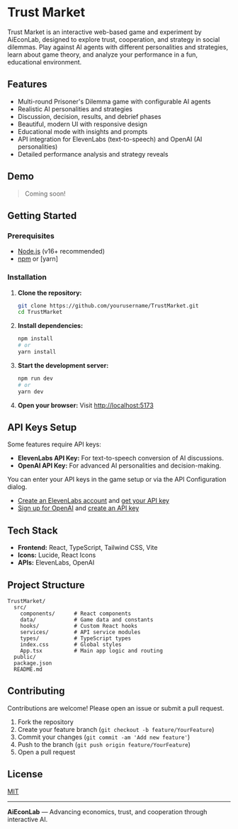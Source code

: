 # Trust Market

Trust Market is an interactive web-based game and experiment by AiEconLab, designed to explore trust, cooperation, and strategy in social dilemmas. Play against AI agents with different personalities and strategies, learn about game theory, and analyze your performance in a fun, educational environment.

## Features
- Multi-round Prisoner's Dilemma game with configurable AI agents
- Realistic AI personalities and strategies
- Discussion, decision, results, and debrief phases
- Beautiful, modern UI with responsive design
- Educational mode with insights and prompts
- API integration for ElevenLabs (text-to-speech) and OpenAI (AI personalities)
- Detailed performance analysis and strategy reveals

## Demo
> Coming soon!

## Getting Started

### Prerequisites
- [Node.js](https://nodejs.org/) (v16+ recommended)
- [npm](https://www.npmjs.com/) or [yarn]

### Installation
1. **Clone the repository:**
   ```bash
   git clone https://github.com/yourusername/TrustMarket.git
   cd TrustMarket
   ```
2. **Install dependencies:**
   ```bash
   npm install
   # or
   yarn install
   ```
3. **Start the development server:**
   ```bash
   npm run dev
   # or
   yarn dev
   ```
4. **Open your browser:**
   Visit [http://localhost:5173](http://localhost:5173)

## API Keys Setup
Some features require API keys:
- **ElevenLabs API Key:** For text-to-speech conversion of AI discussions.
- **OpenAI API Key:** For advanced AI personalities and decision-making.

You can enter your API keys in the game setup or via the API Configuration dialog.
- [Create an ElevenLabs account](https://www.elevenlabs.io/) and [get your API key](https://elevenlabs.io/api)
- [Sign up for OpenAI](https://platform.openai.com/signup) and [create an API key](https://platform.openai.com/api-keys)

## Tech Stack
- **Frontend:** React, TypeScript, Tailwind CSS, Vite
- **Icons:** Lucide, React Icons
- **APIs:** ElevenLabs, OpenAI

## Project Structure
```
TrustMarket/
  src/
    components/      # React components
    data/            # Game data and constants
    hooks/           # Custom React hooks
    services/        # API service modules
    types/           # TypeScript types
    index.css        # Global styles
    App.tsx          # Main app logic and routing
  public/
  package.json
  README.md
```

## Contributing
Contributions are welcome! Please open an issue or submit a pull request.

1. Fork the repository
2. Create your feature branch (`git checkout -b feature/YourFeature`)
3. Commit your changes (`git commit -am 'Add new feature'`)
4. Push to the branch (`git push origin feature/YourFeature`)
5. Open a pull request

## License
[MIT](LICENSE)

---

**AiEconLab** — Advancing economics, trust, and cooperation through interactive AI.
